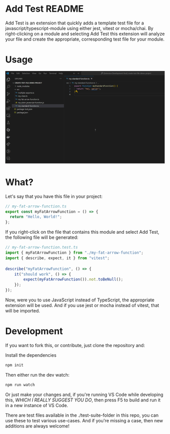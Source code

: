# Add Test README

Add Test is an extension that quickly adds a template test file for a javascript/typescript-module using either jest, vitest or mocha/chai. By right-clicking on a module and selecting Add Test this extension will analyze your file and create the appropriate, corresponding test file for your module. 

# Usage

![How to use Add Test](.public/add-test-hello-world.gif)

# What?

Let's say that you have this file in your project:

```ts
// my-fat-arrow-function.ts
export const myFatArrowFunction = () => {
  return "Hello, World!";
};

```

If you right-click on the file that contains this module and select Add Test, the following file will be generated:

```ts
// my-fat-arrow-function.test.ts
import { myFatArrowFunction } from "./my-fat-arrow-function";
import { describe, expect, it } from "vitest";

describe("myFatArrowFunction", () => {
    it("should work", () => {
        expect(myFatArrowFunction()).not.toBeNull();
    });
});
```

Now, were you to use JavaScript instead of TypeScript, the appropriate extension will be used. And if you use jest or mocha instead of vitest, that will be imported. 

# Development

If you want to fork this, or contribute, just clone the repository and:

Install the dependencies
```bash
npm init
```

Then either run the dev watch:
```bash
npm run watch
```

Or just make your changes and, if you're running VS Code while developing this, _WHICH I REALLY SUGGEST YOU DO_, then press F5 to build and run it in a new instance of VS Code.

There are test files available in the ./test-suite-folder in this repo, you can use these to test various use-cases. And if you're missing a case, then new additions are always welcome!
